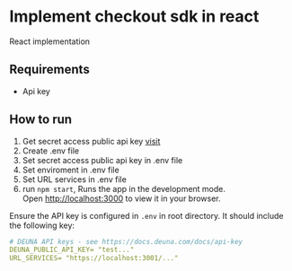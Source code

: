 #  Implement checkout sdk in react

React implementation

## Requirements

- Api key

## How to run

1. Get secret access public api key [visit](https://docs.deuna.com/docs/api-key)
2. Create .env file 
3. Set secret access public api key in .env file 
4. Set enviroment in .env file 
5. Set URL services in .env file 
6. run `npm start`, Runs the app in the development mode.\
Open [http://localhost:3000](http://localhost:3000) to view it in your browser.

Ensure the API key is configured in `.env` in root directory. It should include the following key:

```yaml
# DEUNA API keys - see https://docs.deuna.com/docs/api-key
DEUNA_PUBLIC_API_KEY= "test..."
URL_SERVICES= "https://localhost:3001/..."
```